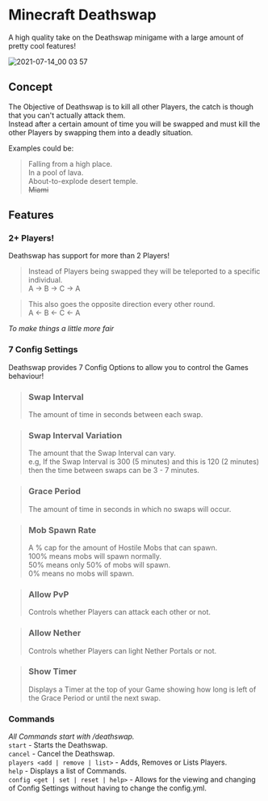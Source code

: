 # Minecraft Deathswap
A high quality take on the Deathswap minigame with a large amount of pretty cool features!  

![2021-07-14_00 03 57](https://user-images.githubusercontent.com/78887935/125538091-5a356af0-033e-431e-a13d-25ac81b4be9c.png)

## Concept
The Objective of Deathswap is to kill all other Players, the catch is though that you can't actually attack them.  
Instead after a certain amount of time you will be swapped and must kill the other Players by swapping them into a deadly situation.  
  
Examples could be:
> Falling from a high place.  
> In a pool of lava.  
> About-to-explode desert temple.  
> <strike>Miami</strike>

## Features  
### 2+ Players!  
Deathswap has support for more than 2 Players!  
> Instead of Players being swapped they will be teleported to a specific individual.  
> A -> B -> C -> A  
  
> This also goes the opposite direction every other round.  
> A <- B <- C <- A  

*To make things a little more fair*  

### 7 Config Settings  
Deathswap provides 7 Config Options to allow you to control the Games behaviour!  

> ### Swap Interval  
> The amount of time in seconds between each swap.  

> ### Swap Interval Variation  
> The amount that the Swap Interval can vary.  
> e.g, If the Swap Interval is 300 (5 minutes) and this is 120 (2 minutes)  
> then the time between swaps can be 3 - 7 minutes.  

> ### Grace Period  
> The amount of time in seconds in which no swaps will occur.  

> ### Mob Spawn Rate  
> A % cap for the amount of Hostile Mobs that can spawn.  
> 100% means mobs will spawn normally.  
> 50% means only 50% of mobs will spawn.  
> 0% means no mobs will spawn.  

> ### Allow PvP  
> Controls whether Players can attack each other or not.  

> ### Allow Nether  
> Controls whether Players can light Nether Portals or not.  

> ### Show Timer  
> Displays a Timer at the top of your Game showing how long is left of the Grace Period or until the next swap.    

### Commands  
*All Commands start with /deathswap.*  
`start` - Starts the Deathswap.  
`cancel` - Cancel the Deathswap.  
`players <add | remove | list>` - Adds, Removes or Lists Players.  
`help` - Displays a list of Commands.  
`config <get | set | reset | help>` - Allows for the viewing and changing of Config Settings without having to change the config.yml.  
